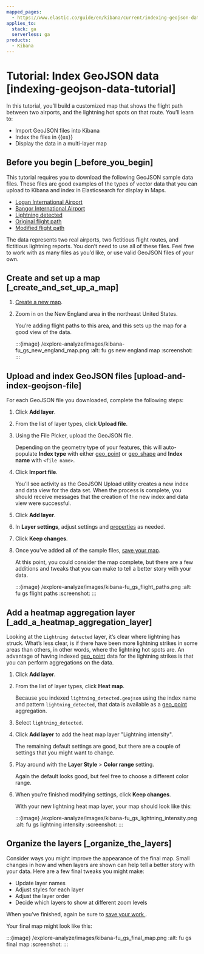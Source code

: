 ```yaml
---
mapped_pages:
  - https://www.elastic.co/guide/en/kibana/current/indexing-geojson-data-tutorial.html
applies_to:
  stack: ga
  serverless: ga
products:
  - Kibana
---
```


# Tutorial: Index GeoJSON data [indexing-geojson-data-tutorial]

In this tutorial, you’ll build a customized map that shows the flight path between two airports, and the lightning hot spots on that route. You’ll learn to:

* Import GeoJSON files into Kibana
* Index the files in {{es}}
* Display the data in a multi-layer map


## Before you begin [_before_you_begin]

This tutorial requires you to download the following GeoJSON sample data files. These files are good examples of the types of vector data that you can upload to Kibana and index in Elasticsearch for display in  Maps.

* [Logan International Airport](https://raw.githubusercontent.com/elastic/examples/master/Maps/Getting%20Started%20Examples/geojson_upload_and_styling/logan_international_airport.geojson)
* [Bangor International Airport](https://raw.githubusercontent.com/elastic/examples/master/Maps/Getting%20Started%20Examples/geojson_upload_and_styling/bangor_international_airport.geojson)
* [Lightning detected](https://raw.githubusercontent.com/elastic/examples/master/Maps/Getting%20Started%20Examples/geojson_upload_and_styling/lightning_detected.geojson)
* [Original flight path](https://raw.githubusercontent.com/elastic/examples/master/Maps/Getting%20Started%20Examples/geojson_upload_and_styling/original_flight_path.geojson)
* [Modified flight path](https://raw.githubusercontent.com/elastic/examples/master/Maps/Getting%20Started%20Examples/geojson_upload_and_styling/modified_flight_path.geojson)

The data represents two real airports, two fictitious flight routes, and fictitious lightning reports. You don’t need to use all of these files. Feel free to work with as many files as you’d like, or use valid GeoJSON files of your own.


## Create and set up a map [_create_and_set_up_a_map]

1. [Create a new map](maps-getting-started.md#maps-create).
2. Zoom in on the New England area in the northeast United States.

   You’re adding flight paths to this area, and this sets up the map for a good view of the data.

   :::{image} /explore-analyze/images/kibana-fu_gs_new_england_map.png
   :alt: fu gs new england map
   :screenshot:
   :::



## Upload and index GeoJSON files [upload-and-index-geojson-file]

For each GeoJSON file you downloaded, complete the following steps:

1. Click **Add layer**.
2. From the list of layer types, click **Upload file**.
3. Using the File Picker, upload the GeoJSON file.

    Depending on the geometry type of your features, this will auto-populate **Index type** with either [geo_point](elasticsearch://reference/elasticsearch/mapping-reference/geo-point.md) or [geo_shape](elasticsearch://reference/elasticsearch/mapping-reference/geo-shape.md) and **Index name** with `<file name>`.

4. Click **Import file**.

    You’ll see activity as the GeoJSON Upload utility creates a new index and data view for the data set. When the process is complete, you should receive messages that the creation of the new index and data view were successful.

5. Click **Add layer**.
6. In **Layer settings**, adjust settings and [properties](maps-vector-style-properties.md) as needed.
7. Click **Keep changes**.
8. Once you’ve added all of the sample files, [save your map](maps-getting-started.md#maps-save).

   At this point, you could consider the map complete, but there are a few additions and tweaks that you can make to tell a better story with your data.

   :::{image} /explore-analyze/images/kibana-fu_gs_flight_paths.png
   :alt: fu gs flight paths
   :screenshot:
   :::



## Add a heatmap aggregation layer [_add_a_heatmap_aggregation_layer]

Looking at the `Lightning detected` layer, it’s clear where lightning has struck. What’s less clear, is if there have been more lightning strikes in some areas than others, in other words, where the lightning hot spots are. An advantage of having indexed [geo_point](elasticsearch://reference/elasticsearch/mapping-reference/geo-point.md) data for the lightning strikes is that you can perform aggregations on the data.

1. Click **Add layer**.
2. From the list of layer types, click **Heat map**.

    Because you indexed `lightning_detected.geojson` using the index name and pattern `lightning_detected`, that data is available as a [geo_point](elasticsearch://reference/elasticsearch/mapping-reference/geo-point.md) aggregation.

3. Select `lightning_detected`.
4. Click **Add layer** to add the heat map layer "Lightning intensity".

    The remaining default settings are good, but there are a couple of settings that you might want to change.

5. Play around with the **Layer Style** > **Color range** setting.

    Again the default looks good, but feel free to choose a different color range.

6. When you’re finished modifying settings, click **Keep changes**.

   With your new lightning heat map layer, your map should look like this:

   :::{image} /explore-analyze/images/kibana-fu_gs_lightning_intensity.png
   :alt: fu gs lightning intensity
   :screenshot:
   :::



## Organize the layers [_organize_the_layers]

Consider ways you might improve the appearance of the final map. Small changes in how and when layers are shown can help tell a better story with your data. Here are a few final tweaks you might make:

* Update layer names
* Adjust styles for each layer
* Adjust the layer order
* Decide which layers to show at different zoom levels

When you’ve finished, again be sure to [save your work ](maps-getting-started.md#maps-save).

Your final map might look like this:

:::{image} /explore-analyze/images/kibana-fu_gs_final_map.png
:alt: fu gs final map
:screenshot:
:::

